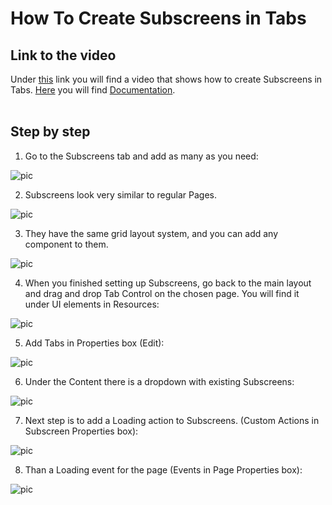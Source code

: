 
# How To Create Subscreens in Tabs

## Link to the video

Under [this](https://profitbasedocs.blob.core.windows.net/videos/Workbook%20-%20Sub%20Screens%20in%20Tabs.mp4) link you will find a video that shows how to create Subscreens in Tabs. [Here](../subscreens.md) you will find [Documentation](../subscreens.md).
<br/>
<br/>

## Step by step


1. Go to the Subscreens tab and add as many as you need:

![pic](https://profitbasedocs.blob.core.windows.net/images/HTsubS%20(1).png)

2. Subscreens look very similar to regular Pages. 

![pic](https://profitbasedocs.blob.core.windows.net/images/HTsubS%20(2).png)

3. They have the same grid layout system, and you can add any component to them.
   
![pic](https://profitbasedocs.blob.core.windows.net/images/HTsubS%20(3).png)

4. When you finished setting up Subscreens, go back to the main layout and drag and drop Tab Control on the chosen page. You will find it under UI elements in Resources:

![pic](https://profitbasedocs.blob.core.windows.net/images/HTsubS%20(4).png)

5. Add Tabs in Properties box (Edit):

![pic](https://profitbasedocs.blob.core.windows.net/images/HTsubS%20(5).png)

6. Under the Content there is a dropdown with existing Subscreens:

![pic](https://profitbasedocs.blob.core.windows.net/images/HTsubS%20(6).png)

7. Next step is to add a Loading action to Subscreens. (Custom Actions in Subscreen Properties box):

![pic](https://profitbasedocs.blob.core.windows.net/images/HTsubS%20(7).png)

8. Than a Loading event for the page (Events in Page Properties box):

![pic](https://profitbasedocs.blob.core.windows.net/images/HTsubS%20(9).png)